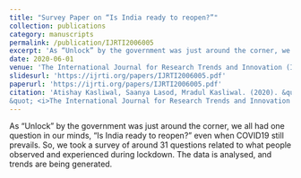 ```yaml
---
title: "Survey Paper on “Is India ready to reopen?”"
collection: publications
category: manuscripts
permalink: /publication/IJRTI2006005
excerpt: 'As “Unlock” by the government was just around the corner, we all had one question in our minds, “Is India ready to reopen?” even when COVID19 still prevails. So, we took a survey of around 31 questions related to what people observed and experienced during lockdown. The data is analysed, and trends are being generated.'
date: 2020-06-01
venue: 'The International Journal for Research Trends and Innovation (IJRTI)'
slidesurl: 'https://ijrti.org/papers/IJRTI2006005.pdf'
paperurl: 'https://ijrti.org/papers/IJRTI2006005.pdf'
citation: 'Atishay Kasliwal, Saanya Lasod, Mradul Kasliwal. (2020). &quot;Survey Paper on “Is India ready to reopen?”
&quot; <i>The International Journal for Research Trends and Innovation (IJRTI)</i>. 1(1).'
---
```


As “Unlock” by the government was just around the corner, we all had one question in our minds, “Is India ready
to reopen?” even when COVID19 still prevails. So, we took a survey of around 31 questions related to what people observed and experienced during lockdown. The data is analysed, and trends are being generated.
